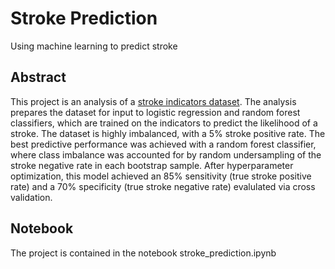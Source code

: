 # Stroke Prediction

Using machine learning to predict stroke

## Abstract

This project is an analysis of a [stroke indicators dataset](https://www.kaggle.com/datasets/fedesoriano/stroke-prediction-dataset).  The analysis prepares the dataset for input to logistic regression and random forest classifiers, which are trained on the indicators to predict the likelihood of a stroke.  The dataset is highly imbalanced, with a 5% stroke positive rate.  The best predictive performance was achieved with a random forest classifier, where class imbalance was accounted for by random undersampling of the stroke negative rate in each bootstrap sample.  After hyperparameter optimization, this model achieved an 85% sensitivity (true stroke positive rate) and a 70% specificity (true stroke negative rate) evalulated via cross validation.

## Notebook

The project is contained in the notebook stroke_prediction.ipynb
